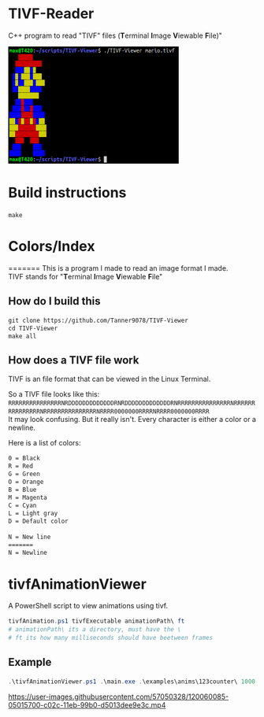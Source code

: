 # TIVF-Reader
C++ program to read "TIVF" files (**T**erminal **I**mage **V**iewable **F**ile)"

![tivf-viewer screenshot with mario sample](example.png "example screenshot")

# Build instructions
```make```
# Colors/Index
=======
This is a program I made to read an image format I made.  
TIVF stands for "**T**erminal **I**mage **V**iewable **F**ile"

## How do I build this
```
git clone https://github.com/Tanner9078/TIVF-Viewer
cd TIVF-Viewer
make all
```

## How does a TIVF file work
TIVF is an file format that can be viewed in the Linux Terminal.

So a TIVF file looks like this:
`RRRRRRRRRRRRRRRNRDDDDDDDDDDDDDRNRDDDDDDDDDDDDDRNRRRRRRRRRRRRRRRNRRRRRRRRRRRRRRRNRRRRRRRRRRRRRRRNRRRR0000000RRRRNRRRR0000000RRRR`  
It may look confusing. But it really isn't. Every character is either a color or a newline.

Here is a list of colors:
```
0 = Black
R = Red
G = Green
O = Orange
B = Blue
M = Magenta
C = Cyan
L = Light gray
D = Default color

N = New line
=======
N = Newline
```
# tivfAnimationViewer
A PowerShell script to view animations using tivf.
```powershell
tivfAnimation.ps1 tivfExecutable animationPath\ ft
# animationPath\ its a directory, must have the \ 
# ft its how many milliseconds should have beetween frames
```
## Example
```powershell
.\tivfAnimationViewer.ps1 .\main.exe .\examples\anims\123counter\ 1000
```
https://user-images.githubusercontent.com/57050328/120060085-05015700-c02c-11eb-99b0-d5013dee9e3c.mp4



